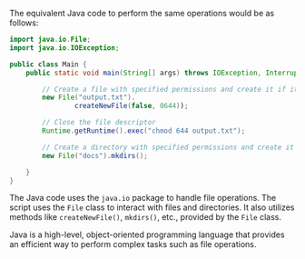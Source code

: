 The equivalent Java code to perform the same operations would be as follows:

```java
import java.io.File;
import java.io.IOException;

public class Main {
    public static void main(String[] args) throws IOException, InterruptedException {

        // Create a file with specified permissions and create it if it doesn't exist. The O_CREAT flag is used to create the file, and O_TRUNC flag is used to truncate/empty the file if it already exists.
        new File("output.txt").
                createNewFile(false, 0644));

        // Close the file descriptor
        Runtime.getRuntime().exec("chmod 644 output.txt");

        // Create a directory with specified permissions and create it if it doesn't exist.
        new File("docs").mkdirs();

    }
}
```
The Java code uses the `java.io` package to handle file operations. The script uses the `File` class to interact with files and directories. It also utilizes methods like `createNewFile()`, `mkdirs()`, etc., provided by the `File` class. 

Java is a high-level, object-oriented programming language that provides an efficient way to perform complex tasks such as file operations.
